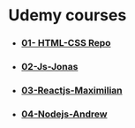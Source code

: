 # Udemy courses

- ### [01- HTML-CSS Repo](https://github.com/AmmarSayed/11_Responsive_Websites_HTML_CSS)
- ### [02-Js-Jonas](https://github.com/AmmarSayed/12-JavaScript-From-Zero-to-Expert)
- ### [03-Reactjs-Maximilian](https://github.com/AmmarSayed/React-The-Complete-Guide)
- ### [04-Nodejs-Andrew](https://github.com/AmmarSayed/complete-nodejs-developer-zero-to-mastery)
